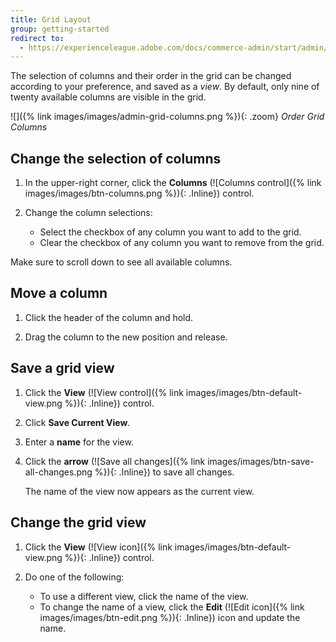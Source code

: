 ```yaml
---
title: Grid Layout
group: getting-started
redirect to:
  - https://experienceleague.adobe.com/docs/commerce-admin/start/admin/tools/admin-grid-controls.html
---
```


The selection of columns and their order in the grid can be changed according to your preference, and saved as a _view_. By default, only nine of twenty available columns are visible in the grid.

![]({% link images/images/admin-grid-columns.png %}){: .zoom}
_Order Grid Columns_

## Change the selection of columns

1. In the upper-right corner, click the **Columns** (![Columns control]({% link images/images/btn-columns.png %}){: .Inline}) control.

1. Change the column selections:

   - Select the checkbox of any column you want to add to the grid.
   - Clear the checkbox of any column you want to remove from the grid.

  Make sure to scroll down to see all available columns.

## Move a column

1. Click the header of the column and hold.

1. Drag the column to the new position and release.

## Save a grid view

1. Click the **View** (![View control]({% link images/images/btn-default-view.png %}){: .Inline}) control.

1. Click **Save Current View**.

1. Enter a **name** for the view.

1. Click the **arrow** (![Save all changes]({% link images/images/btn-save-all-changes.png %}){: .Inline}) to save all changes.

    The name of the view now appears as the current view.

## Change the grid view

1. Click the **View** (![View icon]({% link images/images/btn-default-view.png %}){: .Inline}) control.

1. Do one of the following:

   - To use a different view, click the name of the view.
   - To change the name of a view, click the **Edit** (![Edit icon]({% link images/images/btn-edit.png %}){: .Inline}) icon and update the name.
